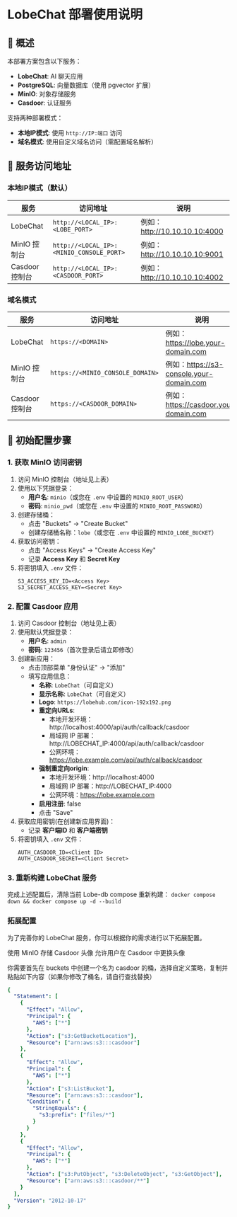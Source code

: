 # LobeChat 部署使用说明

## 🌟 概述

本部署方案包含以下服务：
- **LobeChat**: AI 聊天应用
- **PostgreSQL**: 向量数据库（使用 pgvector 扩展）
- **MinIO**: 对象存储服务
- **Casdoor**: 认证服务

支持两种部署模式：
- **本地IP模式**: 使用 `http://IP:端口` 访问
- **域名模式**: 使用自定义域名访问（需配置域名解析）

## 📍 服务访问地址

### 本地IP模式（默认）
| 服务 | 访问地址 | 说明 |
|------|----------|------|
| LobeChat | `http://<LOCAL_IP>:<LOBE_PORT>` | 例如：http://10.10.10.10:4000 |
| MinIO 控制台 | `http://<LOCAL_IP>:<MINIO_CONSOLE_PORT>` | 例如：http://10.10.10.10:9001 |
| Casdoor 控制台 | `http://<LOCAL_IP>:<CASDOOR_PORT>` | 例如：http://10.10.10.10:4002 |

### 域名模式
| 服务 | 访问地址 | 说明 |
|------|----------|------|
| LobeChat | `https://<DOMAIN>` | 例如：https://lobe.your-domain.com |
| MinIO 控制台 | `https://<MINIO_CONSOLE_DOMAIN>` | 例如：https://s3-console.your-domain.com |
| Casdoor 控制台 | `https://<CASDOOR_DOMAIN>` | 例如：https://casdoor.your-domain.com |

## 🚀 初始配置步骤

### 1. 获取 MinIO 访问密钥

1. 访问 MinIO 控制台（地址见上表）
2. 使用以下凭据登录：
   - **用户名**: `minio`（或您在 `.env` 中设置的 `MINIO_ROOT_USER`）
   - **密码**: `minio_pwd`（或您在 `.env` 中设置的 `MINIO_ROOT_PASSWORD`）
3. 创建存储桶：
   - 点击 "Buckets" → "Create Bucket"
   - 创建存储桶名称：`lobe`（或您在 `.env` 中设置的 `MINIO_LOBE_BUCKET`）
4. 获取访问密钥：
   - 点击 "Access Keys" → "Create Access Key"
   - 记录 **Access Key** 和 **Secret Key**
5. 将密钥填入 `.env` 文件：
   ```env
   S3_ACCESS_KEY_ID=<Access Key>
   S3_SECRET_ACCESS_KEY=<Secret Key>
   ```

### 2. 配置 Casdoor 应用

1. 访问 Casdoor 控制台（地址见上表）
2. 使用默认凭据登录：
   - **用户名**: `admin`
   - **密码**: `123456`（首次登录后请立即修改）
3. 创建新应用：
   - 点击顶部菜单 "身份认证" → "添加"
   - 填写应用信息：
     - **名称**: `LobeChat`（可自定义）
     - **显示名称**: `LobeChat`（可自定义）
     - **Logo**: `https://lobehub.com/icon-192x192.png`
     - **重定向URLs**: 
        - 本地开发环境：http://localhost:4000/api/auth/callback/casdoor
        - 局域网 IP 部署：http://LOBECHAT_IP:4000/api/auth/callback/casdoor
        - 公网环境：https://lobe.example.com/api/auth/callback/casdoor
     - **强制重定向origin**:
        - 本地开发环境：http://localhost:4000
        - 局域网 IP 部署：http://LOBECHAT_IP:4000
        - 公网环境：https://lobe.example.com
     - **启用注册**: false
     - 点击 "Save"
4. 获取应用密钥(在创建新应用界面)：
   - 记录 **客户端ID** 和 **客户端密钥**
5. 将密钥填入 `.env` 文件：
   ```env
   AUTH_CASDOOR_ID=<Client ID>
   AUTH_CASDOOR_SECRET=<Client Secret>
   ```

### 3. 重新构建 LobeChat 服务

完成上述配置后，清除当前 Lobe-db compose 重新构建：
```docker compose down && docker compose up -d --build```

### 拓展配置
为了完善你的 LobeChat 服务，你可以根据你的需求进行以下拓展配置。

使用 MinIO 存储 Casdoor 头像
允许用户在 Casdoor 中更换头像

你需要首先在 buckets 中创建一个名为 casdoor 的桶，选择自定义策略，复制并粘贴如下内容（如果你修改了桶名，请自行查找替换）
```yml
{
  "Statement": [
    {
      "Effect": "Allow",
      "Principal": {
        "AWS": ["*"]
      },
      "Action": ["s3:GetBucketLocation"],
      "Resource": ["arn:aws:s3:::casdoor"]
    },
    {
      "Effect": "Allow",
      "Principal": {
        "AWS": ["*"]
      },
      "Action": ["s3:ListBucket"],
      "Resource": ["arn:aws:s3:::casdoor"],
      "Condition": {
        "StringEquals": {
          "s3:prefix": ["files/*"]
        }
      }
    },
    {
      "Effect": "Allow",
      "Principal": {
        "AWS": ["*"]
      },
      "Action": ["s3:PutObject", "s3:DeleteObject", "s3:GetObject"],
      "Resource": ["arn:aws:s3:::casdoor/**"]
    }
  ],
  "Version": "2012-10-17"
}
```